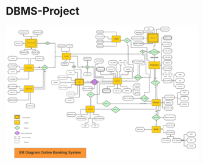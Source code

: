 # DBMS-Project

![ER Diagram](https://github.com/9pingg/DBMS-Project/blob/master/Diagrams/ER-DIAGRAM.png?raw=true)
